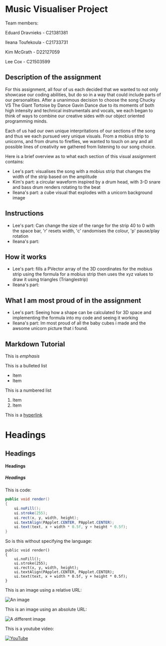 # Music Visualiser Project

Team members:

Eduard Dravnieks - C21381381

Ileana Toufekoula - C21733731 

Kim McGrath - D22127059

Lee Cox - C21503599


## Description of the assignment
For this assignment, all four of us each decided that we wanted to not only showcase our coding abilities, but do so in a way that could include parts of our personalities. After a unanimous decision to choose the song Chucky VS The Giant Tortoise by Dance Gavin Dance due to its moments of both high intensity and technical instrumentals and vocals, we each began to think of ways to combine our creative sides with our object oriented programming minds.

Each of us had our own unique interpritations of our sections of the song and thus we each pursued very unique visuals. From a mobius strip to unicorns, and from drums to fireflies, we wanted to touch on any and all possible lines of creativity we gathered from listening to our song choice.

Here is a brief overview as to what each section of this visual assignment contains:

- Lee's part: visualises the song with a mobius strip that changes the width of the strip based on the amplitude
- Kim's part: a circular waveform inspired by a drum head, with 3-D snare and bass drum renders rotating to the beat
- Ileana's part: a cube visual that explodes with a unicorn background image

## Instructions
- Lee's part: Can change the size of the range for the strip 40 to 0 with the space bar, 'r' resets width, 'c' randomises the colour, 'p' pause/play rotation
- Ileana's part: 

## How it works
- Lee's part: fills a PVector array of the 3D coordinates for the mobius strip using the formula for a mobius strip then uses the xyz values to draw it using triangles (Trianglestrip) 
- Ileana's part:

## What I am most proud of in the assignment
- Lee's part: Seeing how a shape can be calculated for 3D space and implementing the formula into my code and seeing it working 
- Ileana's part: Im most proud of all the baby cubes i made and the awsome unicorn picture that i found.

## Markdown Tutorial

This is *emphasis*

This is a bulleted list

- Item
- Item

This is a numbered list

1. Item
1. Item

This is a [hyperlink](http://bryanduggan.org)

# Headings
## Headings
#### Headings
##### Headings

This is code:

```Java
public void render()
{
	ui.noFill();
	ui.stroke(255);
	ui.rect(x, y, width, height);
	ui.textAlign(PApplet.CENTER, PApplet.CENTER);
	ui.text(text, x + width * 0.5f, y + height * 0.5f);
}
```

So is this without specifying the language:

```
public void render()
{
	ui.noFill();
	ui.stroke(255);
	ui.rect(x, y, width, height);
	ui.textAlign(PApplet.CENTER, PApplet.CENTER);
	ui.text(text, x + width * 0.5f, y + height * 0.5f);
}
```

This is an image using a relative URL:

![An image](images/p8.png)

This is an image using an absolute URL:

![A different image](https://bryanduggandotorg.files.wordpress.com/2019/02/infinite-forms-00045.png?w=595&h=&zoom=2)

This is a youtube video:

[![YouTube](http://img.youtube.com/vi/J2kHSSFA4NU/0.jpg)](https://www.youtube.com/watch?v=J2kHSSFA4NU)

